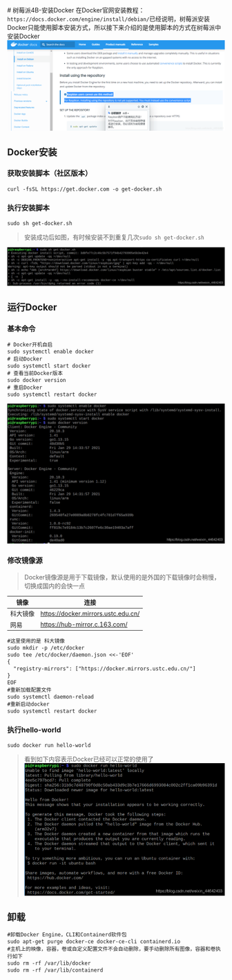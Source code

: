 ﻿﻿# 树莓派4B-安装Docker
在Docker官网安装教程：`https://docs.docker.com/engine/install/debian/`已经说明，树莓派安装Docker只能使用脚本安装方式，所以接下来介绍的是使用脚本的方式在树莓派中安装Docker
![在这里插入图片描述](./images/2021022418424342.png)

## Docker安装
### 获取安装脚本（社区版本）
~~~shell
curl -fsSL https://get.docker.com -o get-docker.sh
~~~
### 执行安装脚本
~~~shell
sudo sh get-docker.sh
~~~
>安装成功后如图，有时候安装不到重复几次`sudo sh get-docker.sh`

![在这里插入图片描述](./images/20210224191155332.png)
## 运行Docker
### 基本命令
~~~shell
# Docker开机自启
sudo systemctl enable docker
# 启动Docker
sudo systemctl start docker
# 查看当前Docker版本
sudo docker version
# 重启Docker
sudo systemctl restart docker
~~~
![在这里插入图片描述](./images/20210224191430766.png)
### 修改镜像源
>Docker镜像源是用于下载镜像，默认使用的是外国的下载镜像时会稍慢，切换成国内的会快一点

|镜像  |连接  |
|--|--|
|科大镜像  | https://docker.mirrors.ustc.edu.cn/ |
|网易  | https://hub-mirror.c.163.com/ |
~~~shell
#这里使用的是 科大镜像
sudo mkdir -p /etc/docker
sudo tee /etc/docker/daemon.json <<-'EOF'
{
  "registry-mirrors": ["https://docker.mirrors.ustc.edu.cn/"]
}
EOF
#重新加载配置文件
sudo systemctl daemon-reload
#重新启动docker
sudo systemctl restart docker
~~~
### 执行hello-world
~~~shell
sudo docker run hello-world
~~~
>看到如下内容表示Docker已经可以正常的使用了
![在这里插入图片描述](./images/20210224193052690.png)
## 卸载
~~~shell
#卸载Docker Engine，CLI和Containerd软件包
sudo apt-get purge docker-ce docker-ce-cli containerd.io
#主机上的映像，容器，卷或自定义配置文件不会自动删除，要手动删除所有图像，容器和卷执行如下
sudo rm -rf /var/lib/docker
sudo rm -rf /var/lib/containerd
~~~
